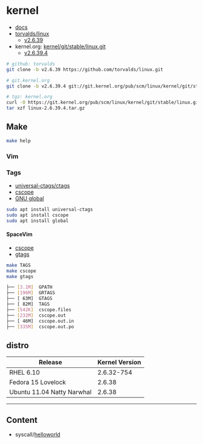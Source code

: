 # kernel

- [docs](https://docs.kernel.org/)
- [torvalds/linux](https://github.com/torvalds/linux)
  - [v2.6.39](https://github.com/torvalds/linux/tree/v2.6.39)
- kernel.org: [kernel/git/stable/linux.git](https://git.kernel.org/pub/scm/linux/kernel/git/stable/linux.git)
  - [v2.6.39.4](https://git.kernel.org/pub/scm/linux/kernel/git/stable/linux.git/tag/?h=v2.6.39.4)

```bash
# github: torvalds
git clone -b v2.6.39 https://github.com/torvalds/linux.git

# git.kernel.org
git clone -b v2.6.39.4 git://git.kernel.org/pub/scm/linux/kernel/git/stable/linux.git

# tgz: kernel.org
curl -O https://git.kernel.org/pub/scm/linux/kernel/git/stable/linux.git/snapshot/linux-2.6.39.4.tar.gz
tar xzf linux-2.6.39.4.tar.gz
```

## Make

```bash
make help
```

### Vim

### Tags

- [universal-ctags/ctags](https://github.com/universal-ctags/ctags)
- [cscope](https://cscope.sourceforge.net/)
- [GNU global](https://www.gnu.org/software/global/)

```bash
sudo apt install universal-ctags
sudo apt install cscope
sudo apt install global
```

#### SpaceVim

- [cscope](https://spacevim.org/layers/cscope/)
- [gtags](https://spacevim.org/layers/gtags/)

```bash
make TAGS
make cscope
make gtags
```

```bash
├── [3.1M]  GPATH
├── [196M]  GRTAGS
├── [ 63M]  GTAGS
├── [ 82M]  TAGS
├── [542K]  cscope.files
├── [232M]  cscope.out
├── [ 46M]  cscope.out.in
├── [335M]  cscope.out.po
```

## distro

| Release                    | Kernel Version |
| -------------------------- | -------------- |
| RHEL 6.10                  | 2.6.32-754     |
| Fedora 15 Lovelock         | 2.6.38         |
| Ubuntu 11.04 Natty Narwhal | 2.6.38         |

---

## Content

- syscall/[helloworld](src/syscall/helloworld/README.md)

